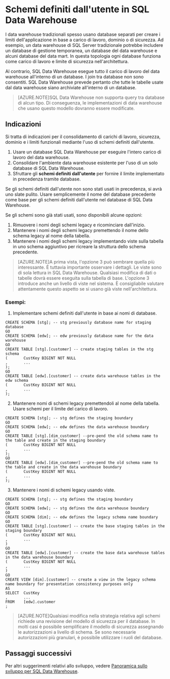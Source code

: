 <properties
   pageTitle="Schemi definiti dall'utente in SQL Data Warehouse | Microsoft Azure"
   description="Suggerimenti per l'uso di schemi Transact-SQL in Azure SQL Data Warehouse per lo sviluppo di soluzioni."
   services="sql-data-warehouse"
   documentationCenter="NA"
   authors="jrowlandjones"
   manager="barbkess"
   editor=""/>

<tags
   ms.service="sql-data-warehouse"
   ms.devlang="NA"
   ms.topic="article"
   ms.tgt_pltfrm="NA"
   ms.workload="data-services"
   ms.date="09/22/2015"
   ms.author="JRJ@BigBangData.co.uk;barbkess"/>

# Schemi definiti dall'utente in SQL Data Warehouse

I data warehouse tradizionali spesso usano database separati per creare i limiti dell'applicazione in base a carico di lavoro, dominio o di sicurezza. Ad esempio, un data warehouse di SQL Server tradizionale potrebbe includere un database di gestione temporanea, un database del data warehouse e alcuni database del data mart. In questa topologia ogni database funziona come carico di lavoro e limite di sicurezza nell'architettura.

Al contrario, SQL Data Warehouse esegue tutto il carico di lavoro del data warehouse all'interno di un database. I join tra database non sono consentiti. SQL Data Warehouse prevede pertanto che tutte le tabelle usate dal data warehouse siano archiviate all'interno di un database.

> [AZURE.NOTE]SQL Data Warehouse non supporta query tra database di alcun tipo. Di conseguenza, le implementazioni di data warehouse che usano questo modello dovranno essere modificate.

## Indicazioni 

Si tratta di indicazioni per il consolidamento di carichi di lavoro, sicurezza, dominio e i limiti funzionali mediante l'uso di schemi definiti dall'utente.

1. Usare un database SQL Data Warehouse per eseguire l'intero carico di lavoro del data warehouse.
2. Consolidare l'ambiente data warehouse esistente per l'uso di un solo database di SQL Data Warehouse.
3. Sfruttare gli **schemi definiti dall'utente** per fornire il limite implementato in precedenza tramite database.

Se gli schemi definiti dall'utente non sono stati usati in precedenza, si avrà uno slate pulito. Usare semplicemente il nome del database precedente come base per gli schemi definiti dall'utente nel database di SQL Data Warehouse.

Se gli schemi sono già stati usati, sono disponibili alcune opzioni:

1. Rimuovere i nomi degli schemi legacy e ricominciare dall'inizio.
2. Mantenere i nomi degli schemi legacy premettendo il nome dello schema legacy al nome della tabella.
3. Mantenere i nomi degli schemi legacy implementando viste sulla tabella in uno schema aggiuntivo per ricreare la struttura dello schema precedente.

> [AZURE.NOTE]A prima vista, l'opzione 3 può sembrare quella più interessante. È tuttavia importante osservare i dettagli. Le viste sono di sola lettura in SQL Data Warehouse. Qualsiasi modifica di dati o tabelle dovrà essere eseguita sulla tabella di base. L'opzione 3 introduce anche un livello di viste nel sistema. È consigliabile valutare attentamente questo aspetto se si usano già viste nell'architettura.


### Esempi:

1. Implementare schemi definiti dall'utente in base ai nomi di database.

```
CREATE SCHEMA [stg]; -- stg previously database name for staging database
GO
CREATE SCHEMA [edw]; -- edw previously database name for the data warehouse
GO
CREATE TABLE [stg].[customer] -- create staging tables in the stg schema
(       CustKey BIGINT NOT NULL
,       ...
);
GO
CREATE TABLE [edw].[customer] -- create data warehouse tables in the edw schema
(       CustKey BIGINT NOT NULL
,       ...
);
```

2. Mantenere nomi di schemi legacy premettendoli al nome della tabella. Usare schemi per il limite del carico di lavoro.

```
CREATE SCHEMA [stg]; -- stg defines the staging boundary
GO
CREATE SCHEMA [edw]; -- edw defines the data warehouse boundary
GO
CREATE TABLE [stg].[dim_customer] --pre-pend the old schema name to the table and create in the staging boundary
(       CustKey BIGINT NOT NULL
,       ...
);
GO
CREATE TABLE [edw].[dim_customer] --pre-pend the old schema name to the table and create in the data warehouse boundary
(       CustKey BIGINT NOT NULL
,       ...
);
```

3. Mantenere i nomi di schemi legacy usando viste.

```
CREATE SCHEMA [stg]; -- stg defines the staging boundary
GO
CREATE SCHEMA [edw]; -- stg defines the data warehouse boundary
GO
CREATE SCHEMA [dim]; -- edw defines the legacy schema name boundary
GO
CREATE TABLE [stg].[customer] -- create the base staging tables in the staging boundary
(       CustKey	BIGINT NOT NULL
,       ...
)
GO
CREATE TABLE [edw].[customer] -- create the base data warehouse tables in the data warehouse boundary
(       CustKey	BIGINT NOT NULL
,       ...
)
GO
CREATE VIEW [dim].[customer] -- create a view in the legacy schema name boundary for presentation consistency purposes only
AS
SELECT  CustKey
,       ...
FROM	[edw].customer
;
```

> [AZURE.NOTE]Qualsiasi modifica nella strategia relativa agli schemi richiede una revisione del modello di sicurezza per il database. In molti casi è possibile semplificare il modello di sicurezza assegnando le autorizzazioni a livello di schema. Se sono necessarie autorizzazioni più granulari, è possibile utilizzare i ruoli del database.

## Passaggi successivi
Per altri suggerimenti relativi allo sviluppo, vedere [Panoramica sullo sviluppo per SQL Data Warehouse][].

<!--Image references-->

<!--Article references-->
[Panoramica sullo sviluppo per SQL Data Warehouse]: sql-data-warehouse-overview-develop.md

<!--MSDN references-->

<!--Other Web references-->

<!---HONumber=Oct15_HO1-->